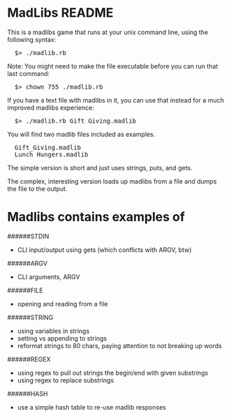 MadLibs README
=======

This is a madlibs game that runs at your unix command line, using the following syntax:
<pre>
  $> ./madlib.rb
</pre>

Note: You might need to make the file executable before you can run that last command:
<pre>
  $> chown 755 ./madlib.rb
</pre>

If you have a text file with madlibs in it, you can use that instead for a much improved madlibs experience:
<pre>
  $> ./madlib.rb Gift_Giving.madlib
</pre>

You will find two madlib files included as examples.
<pre>
  Gift_Giving.madlib
  Lunch_Hungers.madlib
</pre>

The simple version is short and just uses strings, puts, and gets.

The complex, interesting version loads up madlibs from a file and dumps the file to the output.


Madlibs contains examples of
=======

######STDIN
- CLI input/output using gets (which conflicts with ARGV, btw)

######ARGV
- CLI arguments, ARGV

######FILE
- opening and reading from a file

######STRING
- using variables in strings
- setting vs appending to strings
- reformat strings to 80 chars, paying attention to not breaking up words

######REGEX
- using regex to pull out strings the begin/end with given substrings
- using regex to replace substrings

######HASH
- use a simple hash table to re-use madlib responses
